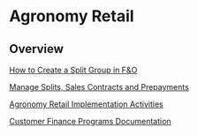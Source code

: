 ﻿# Agronomy Retail


## Overview

[How to Create a Split Group in F&O](./Create-Split-Group.md) 

[Manage Splits, Sales Contracts and Prepayments](./ManagingSplits_SalesContracts_Prepayments.md) 

[Agronomy Retail Implementation Activities](./AgronomyRetailImplementationActivities.md)

[Customer Finance Programs Documentation](./CustomerFinancePrograms.md)

